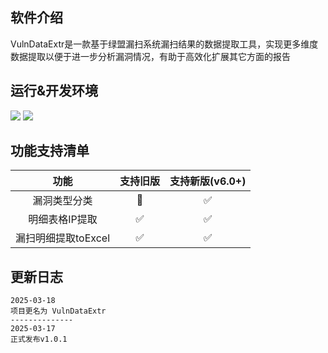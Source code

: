 ## 软件介绍
VulnDataExtr是一款基于绿盟漏扫系统漏扫结果的数据提取工具，实现更多维度数据提取以便于进一步分析漏洞情况，有助于高效化扩展其它方面的报告

## 运行&开发环境
![](https://img.shields.io/badge/Windows-10-brightgreen)  ![](https://img.shields.io/badge/Python-3.9+-brightgreen)

## 功能支持清单
|功能 | 支持旧版 | 支持新版(v6.0+) |
| :------------: | :------------: | :------------: |
|漏洞类型分类 | :black_square_button: | :white_check_mark: |
| 明细表格IP提取 | :white_check_mark: | :white_check_mark: |
| 漏扫明细提取toExcel | :white_check_mark: | :white_check_mark: |

## 更新日志
```
2025-03-18
项目更名为 VulnDataExtr
--------------
2025-03-17
正式发布v1.0.1
```